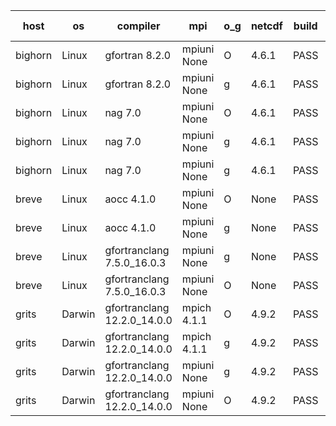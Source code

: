 

| host     | os       | compiler                              | mpi                      | o_g        | netcdf        | build       | u_pass          | u_fail          | s_pass            | s_fail            | e_pass             | e_fail             | nuopc_pass       | nuopc_fail       | artifacts link          |
|----------|----------|---------------------------------------|--------------------------|------------|---------------|-------------|-----------------|-----------------|-------------------|-------------------|--------------------|--------------------|------------------|------------------|-------------------------|
| bighorn | Linux | gfortran 8.2.0 | mpiuni None  | O | 4.6.1  | PASS | 12555 | 0 | 9 | 0 | 42 | 0 | None | None | <a href="https://github.com/esmf-org/esmf-test-artifacts/tree/8fe91f36287a823c89202f4eec873df8259cb448/feature_internal-state-cleanup/gfortran/8.2.0/O/mpiuni/None" target="_blank">8fe91f3</a> | 
| bighorn | Linux | gfortran 8.2.0 | mpiuni None  | g | 4.6.1  | PASS | 12555 | 0 | 9 | 0 | 42 | 0 | None | None | <a href="https://github.com/esmf-org/esmf-test-artifacts/tree/8ecc71b491ee754155fc15dc62981e8491606352/feature_internal-state-cleanup/gfortran/8.2.0/g/mpiuni/None" target="_blank">8ecc71b</a> | 
| bighorn | Linux | nag 7.0 | mpiuni None  | O | 4.6.1  | PASS | 12555 | 0 | 9 | 0 | 42 | 0 | None | None | <a href="https://github.com/esmf-org/esmf-test-artifacts/tree/1ddaab374a79b0ecb8e2175cdc269776e80c447a/feature_internal-state-cleanup/nag/7.0/O/mpiuni/None" target="_blank">1ddaab3</a> | 
| bighorn | Linux | nag 7.0 | mpiuni None  | g | 4.6.1  | PASS | 12555 | 0 | 9 | 0 | 42 | 0 | None | None | <a href="https://github.com/esmf-org/esmf-test-artifacts/tree/34490d2301a5e494e56965b7d70287eb21105273/feature_internal-state-cleanup/nag/7.0/g/mpiuni/None" target="_blank">34490d2</a> | 
| bighorn | Linux | nag 7.0 | mpiuni None  | g | 4.6.1  | PASS | 12555 | 0 | None | None | None | None | None | None | <a href="https://github.com/esmf-org/esmf-test-artifacts/tree/44a70c1882742cb9c8edbe9dc27125a6ff08c5a6/feature_internal-state-cleanup/nag/7.0/g/mpiuni/None" target="_blank">44a70c1</a> | 
| breve | Linux | aocc 4.1.0 | mpiuni None  | O | None  | PASS | 12529 | 26 | 9 | 0 | 42 | 0 | None | None | <a href="https://github.com/esmf-org/esmf-test-artifacts/tree/45188491596c21c7e4b487660ac5976d5c3776e8/feature_internal-state-cleanup/aocc/4.1.0/O/mpiuni/None" target="_blank">4518849</a> | 
| breve | Linux | aocc 4.1.0 | mpiuni None  | g | None  | PASS | 12529 | 26 | 9 | 0 | 42 | 0 | None | None | <a href="https://github.com/esmf-org/esmf-test-artifacts/tree/f0439cb41a8434d56ab95eee309f568a7b7f9ce9/feature_internal-state-cleanup/aocc/4.1.0/g/mpiuni/None" target="_blank">f0439cb</a> | 
| breve | Linux | gfortranclang 7.5.0_16.0.3 | mpiuni None  | g | None  | PASS | None | None | None | None | None | None | None | None | <a href="https://github.com/esmf-org/esmf-test-artifacts/tree/dc033c073e45c030c37715398c521edf876db631/feature_internal-state-cleanup/gfortranclang/7.5.0_16.0.3/g/mpiuni/None" target="_blank">dc033c0</a> | 
| breve | Linux | gfortranclang 7.5.0_16.0.3 | mpiuni None  | O | None  | PASS | 12555 | 0 | 9 | 0 | 42 | 0 | None | None | <a href="https://github.com/esmf-org/esmf-test-artifacts/tree/fcfc9ffa495f13bca7ae1ed1063ede1b6af7b118/feature_internal-state-cleanup/gfortranclang/7.5.0_16.0.3/O/mpiuni/None" target="_blank">fcfc9ff</a> | 
| grits | Darwin | gfortranclang 12.2.0_14.0.0 | mpich 4.1.1  | O | 4.9.2  | PASS | 14224 | 0 | 51 | 0 | 80 | 0 | 57 | 0 | <a href="https://github.com/esmf-org/esmf-test-artifacts/tree/30ceea8955a5f9ab5d2ba315d6405dbb3267e5d2/feature_internal-state-cleanup/gfortranclang/12.2.0_14.0.0/O/mpich/4.1.1" target="_blank">30ceea8</a> | 
| grits | Darwin | gfortranclang 12.2.0_14.0.0 | mpich 4.1.1  | g | 4.9.2  | PASS | 14224 | 0 | 51 | 0 | 80 | 0 | 57 | 0 | <a href="https://github.com/esmf-org/esmf-test-artifacts/tree/24d25f0efcc3cdaee794d6d7de1970fd3b62e611/feature_internal-state-cleanup/gfortranclang/12.2.0_14.0.0/g/mpich/4.1.1" target="_blank">24d25f0</a> | 
| grits | Darwin | gfortranclang 12.2.0_14.0.0 | mpiuni None  | g | 4.9.2  | PASS | None | None | None | None | None | None | None | None | <a href="https://github.com/esmf-org/esmf-test-artifacts/tree/6b2f367d4ff17e8039cbba6a455dfcbd5756cfa9/feature_internal-state-cleanup/gfortranclang/12.2.0_14.0.0/g/mpiuni/None" target="_blank">6b2f367</a> | 
| grits | Darwin | gfortranclang 12.2.0_14.0.0 | mpiuni None  | O | 4.9.2  | PASS | 12555 | 0 | 9 | 0 | 42 | 0 | None | None | <a href="https://github.com/esmf-org/esmf-test-artifacts/tree/48a340604bf89fa5774e243160bd1d098c099857/feature_internal-state-cleanup/gfortranclang/12.2.0_14.0.0/O/mpiuni/None" target="_blank">48a3406</a> | 
